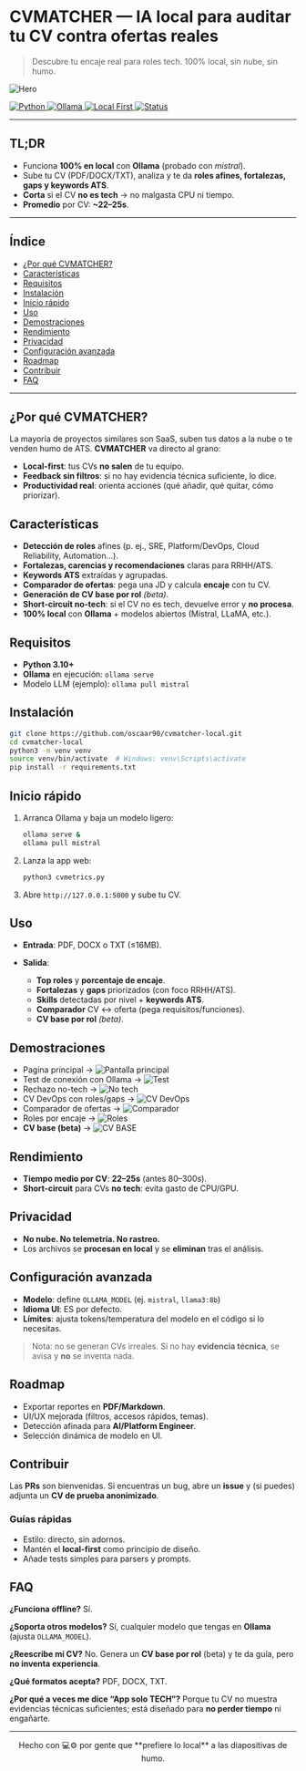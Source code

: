 # CVMATCHER — IA local para auditar tu CV contra ofertas reales

> Descubre tu encaje real para roles tech. 100% local, sin nube, sin humo.

![Hero](screenshots/inicio.png)

<p align="left">
  <a href="https://img.shields.io/badge/python-3.10%2B-blue"> <img alt="Python" src="https://img.shields.io/badge/python-3.10%2B-blue"/> </a>
  <a href="https://img.shields.io/badge/LLM-Ollama%20%7C%20Mistral-informational"> <img alt="Ollama" src="https://img.shields.io/badge/LLM-Ollama%20%7C%20Mistral-informational"/> </a>
  <a href="https://img.shields.io/badge/Local-First-success"> <img alt="Local First" src="https://img.shields.io/badge/Local-First-success"/> </a>
  <a href="#releases"> <img alt="Status" src="https://img.shields.io/badge/Release-V2-brightgreen"/> </a>
</p>

---

## TL;DR

* Funciona **100% en local** con **Ollama** (probado con *mistral*).
* Sube tu CV (PDF/DOCX/TXT), analiza y te da **roles afines, fortalezas, gaps y keywords ATS**.
* **Corta** si el CV **no es tech** → no malgasta CPU ni tiempo.
* **Promedio** por CV: **\~22–25s**.

---

## Índice

* [¿Por qué CVMATCHER?](#por-qué-cvmatcher)
* [Características](#características)
* [Requisitos](#requisitos)
* [Instalación](#instalación)
* [Inicio rápido](#inicio-rápido)
* [Uso](#uso)
* [Demostraciones](#demostraciones)
* [Rendimiento](#rendimiento)
* [Privacidad](#privacidad)
* [Configuración avanzada](#configuración-avanzada)
* [Roadmap](#roadmap)
* [Contribuir](#contribuir)
* [FAQ](#faq)

---

## ¿Por qué CVMATCHER?

La mayoría de proyectos similares son SaaS, suben tus datos a la nube o te venden humo de ATS. **CVMATCHER** va directo al grano:

* **Local-first**: tus CVs **no salen** de tu equipo.
* **Feedback sin filtros**: si no hay evidencia técnica suficiente, lo dice.
* **Productividad real**: orienta acciones (qué añadir, qué quitar, cómo priorizar).

## Características

* **Detección de roles** afines (p. ej., SRE, Platform/DevOps, Cloud Reliability, Automation…).
* **Fortalezas, carencias y recomendaciones** claras para RRHH/ATS.
* **Keywords ATS** extraídas y agrupadas.
* **Comparador de ofertas**: pega una JD y calcula **encaje** con tu CV.
* **Generación de CV base por rol** *(beta)*.
* **Short-circuit no-tech**: si el CV no es tech, devuelve error y **no procesa**.
* **100% local** con **Ollama** + modelos abiertos (Mistral, LLaMA, etc.).

## Requisitos

* **Python 3.10+**
* **Ollama** en ejecución: `ollama serve`
* Modelo LLM (ejemplo): `ollama pull mistral`

## Instalación

```bash
git clone https://github.com/oscaar90/cvmatcher-local.git
cd cvmatcher-local
python3 -m venv venv
source venv/bin/activate  # Windows: venv\Scripts\activate
pip install -r requirements.txt
```

## Inicio rápido

1. Arranca Ollama y baja un modelo ligero:

   ```bash
   ollama serve &
   ollama pull mistral
   ```
2. Lanza la app web:

   ```bash
   python3 cvmetrics.py
   ```
3. Abre `http://127.0.0.1:5000` y sube tu CV.

## Uso

* **Entrada**: PDF, DOCX o TXT (≤16MB).
* **Salida**:

  * **Top roles** y **porcentaje de encaje**.
  * **Fortalezas** y **gaps** priorizados (con foco RRHH/ATS).
  * **Skills** detectadas por nivel + **keywords ATS**.
  * **Comparador** CV ↔ oferta (pega requisitos/funciones).
  * **CV base por rol** *(beta)*.

## Demostraciones
* Pagina principal → ![Pantalla principal](./screenshots/inicio.png)  
* Test de conexión con Ollama → ![Test](screenshots/test.png)
* Rechazo no-tech → ![No tech](screenshots/error.png)
* CV DevOps con roles/gaps → ![CV DevOps](screenshots/cv.png)
* Comparador de ofertas → ![Comparador](screenshots/comparador.png)
* Roles por encaje → ![Roles](screenshots/roles.png)
* **CV base (beta)** → ![CV BASE](screenshots/CVBASE.png)

## Rendimiento

* **Tiempo medio por CV**: **22–25s** (antes 80–300s).
* **Short-circuit** para CVs **no tech**: evita gasto de CPU/GPU.

## Privacidad

* **No nube. No telemetría. No rastreo.**
* Los archivos se **procesan en local** y se **eliminan** tras el análisis.

## Configuración avanzada

* **Modelo**: define `OLLAMA_MODEL` (ej. `mistral`, `llama3:8b`)
* **Idioma UI**: ES por defecto.
* **Límites**: ajusta tokens/temperatura del modelo en el código si lo necesitas.

> Nota: no se generan CVs irreales. Si no hay **evidencia técnica**, se avisa y **no** se inventa nada.

## Roadmap

* Exportar reportes en **PDF/Markdown**.
* UI/UX mejorada (filtros, accesos rápidos, temas).
* Detección afinada para **AI/Platform Engineer**.
* Selección dinámica de modelo en UI.

## Contribuir

Las **PRs** son bienvenidas. Si encuentras un bug, abre un **issue** y (si puedes) adjunta un **CV de prueba anonimizado**.

### Guías rápidas

* Estilo: directo, sin adornos.
* Mantén el **local-first** como principio de diseño.
* Añade tests simples para parsers y prompts.

## FAQ

**¿Funciona offline?** Sí.

**¿Soporta otros modelos?** Sí, cualquier modelo que tengas en **Ollama** (ajusta `OLLAMA_MODEL`).

**¿Reescribe mi CV?** No. Genera un **CV base por rol** (beta) y te da guía, pero **no inventa experiencia**.

**¿Qué formatos acepta?** PDF, DOCX, TXT.

**¿Por qué a veces me dice “App solo TECH”?** Porque tu CV no muestra evidencias técnicas suficientes; está diseñado para **no perder tiempo** ni engañarte.

---

<p align="center">
Hecho con 💻⚙️ por gente que **prefiere lo local** a las diapositivas de humo.
</p>

